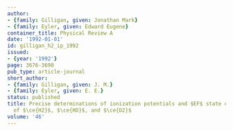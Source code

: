 ```yaml
---
author:
- {family: Gilligan, given: Jonathan Mark}
- {family: Eyler, given: Edward Eugene}
container_title: Physical Review A
date: '1992-01-01'
id: gilligan_h2_ip_1992
issued:
- {year: '1992'}
page: 3676-3690
pub_type: article-journal
short_author:
- {family: Gilligan, given: J. M.}
- {family: Eyler, given: E. E.}
status: published
title: Precise determinations of ionization potentials and $EF$ state energy levels
  of $\ce{H2}$, $\ce{HD}$, and $\ce{D2}$
volume: '46'
---
```

